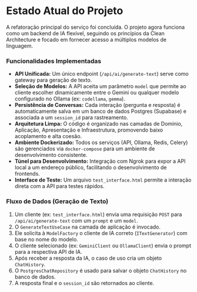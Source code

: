 # Estado Atual do Projeto

A refatoração principal do serviço foi concluída. O projeto agora funciona como um backend de IA flexível, seguindo os princípios da Clean Architecture e focado em fornecer acesso a múltiplos modelos de linguagem.

### Funcionalidades Implementadas

*   **API Unificada:** Um único endpoint (`/api/ai/generate-text`) serve como gateway para geração de texto.
*   **Seleção de Modelos:** A API aceita um parâmetro `model` que permite ao cliente escolher dinamicamente entre o Gemini ou qualquer modelo configurado no Ollama (ex: `codellama`, `gemma`).
*   **Persistência de Conversas:** Cada interação (pergunta e resposta) é automaticamente salva em um banco de dados Postgres (Supabase) e associada a um `session_id` para rastreamento.
*   **Arquitetura Limpa:** O código é organizado nas camadas de Domínio, Aplicação, Apresentação e Infraestrutura, promovendo baixo acoplamento e alta coesão.
*   **Ambiente Dockerizado:** Todos os serviços (API, Ollama, Redis, Celery) são gerenciados via `docker-compose` para um ambiente de desenvolvimento consistente.
*   **Túnel para Desenvolvimento:** Integração com Ngrok para expor a API local a um endereço público, facilitando o desenvolvimento de frontends.
*   **Interface de Teste:** Um arquivo `test_interface.html` permite a interação direta com a API para testes rápidos.

### Fluxo de Dados (Geração de Texto)

1.  Um cliente (ex: `test_interface.html`) envia uma requisição `POST` para `/api/ai/generate-text` com um `prompt` e um `model`.
2.  O `GenerateTextUseCase` na camada de aplicação é invocado.
3.  Ele solicita à `ModelFactory` o cliente de IA correto (`ITextGenerator`) com base no nome do modelo.
4.  O cliente selecionado (ex: `GeminiClient` ou `OllamaClient`) envia o prompt para a respectiva API de IA.
5.  Após receber a resposta da IA, o caso de uso cria um objeto `ChatHistory`.
6.  O `PostgresChatRepository` é usado para salvar o objeto `ChatHistory` no banco de dados.
7.  A resposta final e o `session_id` são retornados ao cliente.